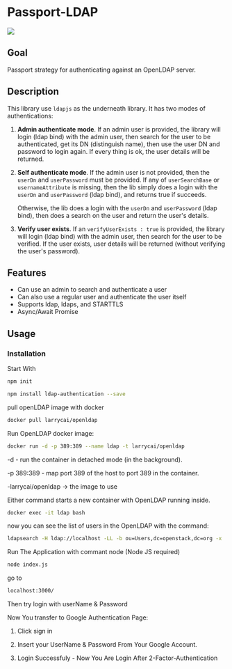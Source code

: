 # Passport-LDAP 
<img src="https://res.cloudinary.com/practicaldev/image/fetch/s--et-wc0UN--/c_imagga_scale,f_auto,fl_progressive,h_420,q_auto,w_1000/https://dev-to-uploads.s3.amazonaws.com/i/75lpp6kgf3j2usul4t71.png"/>

## Goal

Passport strategy for authenticating against an OpenLDAP server.

## Description

This library use `ldapjs` as the underneath library. It has two modes of authentications:

1. **Admin authenticate mode**. If an admin user is provided, the library will login (ldap bind) with the admin user,
   then search for the user to be authenticated, get its DN (distinguish name), then use
   the user DN and password to login again. If every thing is ok, the user details will
   be returned.

2. **Self authenticate mode**. If the admin user is not provided, then the `userDn` and `userPassword` must be provided.
   If any of `userSearchBase` or `usernameAttribute` is missing, then the lib simply does a login with
   the `userDn` and `userPassword` (ldap bind), and returns true if succeeds.

   Otherwise, the lib does a login with the `userDn` and `userPassword` (ldap bind),
   then does a search on the user and return the user's details.

3. **Verify user exists**. If an `verifyUserExists : true` is provided, the library will login (ldap bind) with the admin user,
      then search for the user to be verified. If the user exists, user details will be returned (without verifying the user's password).

## Features

- Can use an admin to search and authenticate a user
- Can also use a regular user and authenticate the user itself
- Supports ldap, ldaps, and STARTTLS
- Async/Await Promise

## Usage

### Installation

Start With
```sh
npm init
```

```sh
npm install ldap-authentication --save
```

pull openLDAP image with docker

```sh
docker pull larrycai/openldap
```

Run OpenLDAP docker image:

```sh
docker run -d -p 389:389 --name ldap -t larrycai/openldap
```
-d - run the container in detached mode (in the background).

-p 389:389 - map port 389 of the host to port 389 in the container.

-larrycai/openldap -> the image to use


Either command starts a new container with OpenLDAP running inside.
```sh
docker exec -it ldap bash
```
now you can see the list of users in the OpenLDAP with the command:

```sh
ldapsearch -H ldap://localhost -LL -b ou=Users,dc=openstack,dc=org -x
```

Run The Application with commant node (Node JS required)
```sh
node index.js
```

go to 
```sh
localhost:3000/
```
Then try login with userName  & Password

Now You transfer to Google Authentication Page:

1.  Click sign in

2.  Insert your UserName & Password From Your Google Account.

3.  Login Successfuly - Now You Are Login After  2-Factor-Authentication






